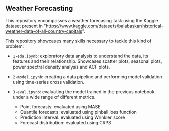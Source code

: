 ## Weather Forecasting

This repository encompasses a weather forecasing task using the Kaggle dataset present in "https://www.kaggle.com/datasets/balabaskar/historical-weather-data-of-all-country-capitals".

This repository showcases many skills necessary to tackle this kind of problem:
- `1-eda.ipynb`: exploratory data analysis to understand the data, its features and their relationship. Showcases scatter plots, seasonal plots, power spectral density analysis and ACF plots.

- `2-model.ipynb`: creating a data pipeline and performing model validation using time-series cross validation.

- `3-eval.ipynb`: evaluating the model trained in the previous notebook under a wide range of different metrics.
    - Point forecasts: evaluated using MASE
    - Quantile forecasts: evaluated using pinball loss function
    - Prediction interval: evaluated using Wrinkler score 
    - Forecast distribution: evaluated using CRPS